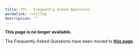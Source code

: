 ```yaml
---
title: VTL - Frequently Asked Questions
permalink: /vtl/faq
description: ""
---
```

<b>This page is no longer available. </b>

The Frequently Asked Questions have been moved to **[this page](/faq#TravellerDetails)**.
